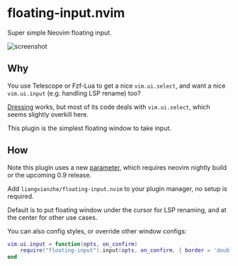 # floating-input.nvim
Super simple Neovim floating input.

![screenshot](https://user-images.githubusercontent.com/1334962/224120029-17ad63ed-ebde-4636-aea6-deccb305ba7b.jpg)

## Why

You use Telescope or Fzf-Lua to get a nice `vim.ui.select`, and want a nice `vim.ui.input` (e.g.
handling LSP rename) too?

[Dressing](https://github.com/stevearc/dressing.nvim) works, but most of its code deals with
`vim.ui.select`, which seems slightly overkill here.

This plugin is the simplest floating window to take input.

## How

Note this plugin uses a new [parameter](https://github.com/neovim/neovim/pull/20184),
which requires neovim nightly build or the upcoming 0.9 release.

Add `liangxianzhe/floating-input.nvim` to your plugin manager, no setup is required.

Default is to put floating window under the cursor for LSP renaming, and at the center for other use cases. 

You can also config styles, or override other window configs: 
```lua
vim.ui.input = function(opts, on_confirm)
	require("floating-input").input(opts, on_confirm, { border = 'double' })
end
```
